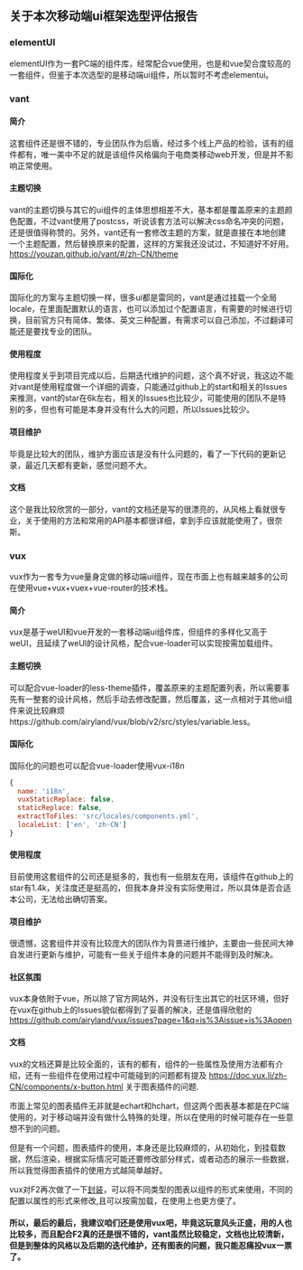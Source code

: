 ## 关于本次移动端ui框架选型评估报告
### elementUI
  elementUI作为一套PC端的组件库，经常配合vue使用，也是和vue契合度较高的一套组件，但鉴于本次选型的是移动端ui组件，所以暂时不考虑elementui。
### vant
#### 简介
这套组件还是很不错的，专业团队作为后盾，经过多个线上产品的检验，该有的组件都有，唯一美中不足的就是该组件风格偏向于电商类移动web开发，但是并不影响正常使用。
#### 主题切换
vant的主题切换与其它的ui组件的主体思想相差不大，基本都是覆盖原来的主题颜色配置，不过vant使用了postcss，听说该套方法可以解决css命名冲突的问题，还是很值得称赞的。另外，vant还有一套修改主题的方案，就是直接在本地创建一个主题配置，然后替换原来的配置，这样的方案我还没试过，不知道好不好用。
https://youzan.github.io/vant/#/zh-CN/theme
#### 国际化
国际化的方案与主题切换一样，很多ui都是雷同的，vant是通过挂载一个全局locale，在里面配置默认的语言，也可以添加过个配置语言，有需要的时候进行切换，目前官方只有简体、繁体、英文三种配置，有需求可以自己添加，不过翻译可能还是要找专业的团队。
#### 使用程度
使用程度关乎到项目完成以后，后期迭代维护的问题，这个真不好说，我这边不能对vant是使用程度做一个详细的调查，只能通过github上的start和相关的Issues来推测，vant的star在6k左右，相关的Issues也比较少，可能使用的团队不是特别的多，但也有可能是本身并没有什么大的问题，所以Issues比较少。
#### 项目维护
毕竟是比较大的团队，维护方面应该是没有什么问题的，看了一下代码的更新记录，最近几天都有更新，感觉问题不大。
#### 文档
这个是我比较欣赏的一部分，vant的文档还是写的很漂亮的，从风格上看就很专业，关于使用的方法和常用的API基本都很详细，拿到手应该就能使用了，很奈斯。
### vux
vux作为一套专为vue量身定做的移动端ui组件，现在市面上也有越来越多的公司在使用vue+vux+vuex+vue-router的技术栈。
#### 简介
vux是基于weUI和vue开发的一套移动端ui组件库，但组件的多样化又高于weUI，且延续了weUI的设计风格，配合vue-loader可以实现按需加载组件。
#### 主题切换
可以配合vue-loader的less-theme插件，覆盖原来的主题配置列表，所以需要事先有一整套的设计风格，然后手动去修改配置，然后覆盖，这一点相对于其他ui组件来说比较麻烦https://github.com/airyland/vux/blob/v2/src/styles/variable.less。
#### 国际化
国际化的问题也可以配合vue-loader使用vux-i18n
```javascript
{
  name: 'i18n',
  vuxStaticReplace: false,
  staticReplace: false,
  extractToFiles: 'src/locales/components.yml',
  localeList: ['en', 'zh-CN']
}
```
#### 使用程度
目前使用这套组件的公司还是挺多的，我也有一些朋友在用，该组件在github上的star有1.4k，关注度还是挺高的，但我本身并没有实际使用过，所以具体是否合适本公司，无法给出确切答案。
#### 项目维护
很遗憾，这套组件并没有比较庞大的团队作为背景进行维护，主要由一些民间大神自发进行更新与维护，可能有一些关于组件本身的问题并不能得到及时解决。
#### 社区氛围
vux本身依附于vue，所以除了官方网站外，并没有衍生出其它的社区环境，但好在vux在github上的Issues貌似都得到了妥善的解决，还是值得欣慰的 https://github.com/airyland/vux/issues?page=1&q=is%3Aissue+is%3Aopen
#### 文档
vux的文档还算是比较全面的，该有的都有，组件的一些属性及使用方法都有介绍，还有一些组件在使用过程中可能碰到的问题都有提及 https://doc.vux.li/zh-CN/components/x-button.html
关于图表插件的问题.

市面上常见的图表插件无非就是echart和hchart，但这两个图表基本都是在PC端使用的，对于移动端并没有做什么特殊的处理，所以在使用的时候可能存在一些意想不到的问题。

但是有一个问题，图表插件的使用，本身还是比较麻烦的，从初始化，到挂载数据，然后渲染，根据实际情况可能还要修改部分样式，或者动态的展示一些数据，所以我觉得图表插件的使用方式越简单越好。

vux对F2再次做了一下[封装](https://doc.vux.li/zh-CN/components/v-chart.html)，可以将不同类型的图表以组件的形式来使用，不同的配置以属性的形式来修改,且可以按需加载，在使用上也更方便了。

#### 所以，最后的最后，我建议咱们还是使用vux吧，毕竟这玩意风头正盛，用的人也比较多，而且配合F2真的还是很不错的，vant虽然比较稳定，文档也比较清新，但是到整体的风格以及后期的迭代维护，还有图表的问题，我只能忍痛投vux一票了。
